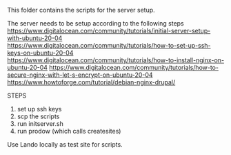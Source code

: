 This folder contains the scripts for the server setup.

The server needs to be setup according to the following steps
https://www.digitalocean.com/community/tutorials/initial-server-setup-with-ubuntu-20-04
https://www.digitalocean.com/community/tutorials/how-to-set-up-ssh-keys-on-ubuntu-20-04
https://www.digitalocean.com/community/tutorials/how-to-install-nginx-on-ubuntu-20-04
https://www.digitalocean.com/community/tutorials/how-to-secure-nginx-with-let-s-encrypt-on-ubuntu-20-04
https://www.howtoforge.com/tutorial/debian-nginx-drupal/


STEPS

1) set up ssh keys
2) scp the scripts
3) run initserver.sh
4) run prodow (which calls createsites)


Use Lando locally as test site for scripts.
